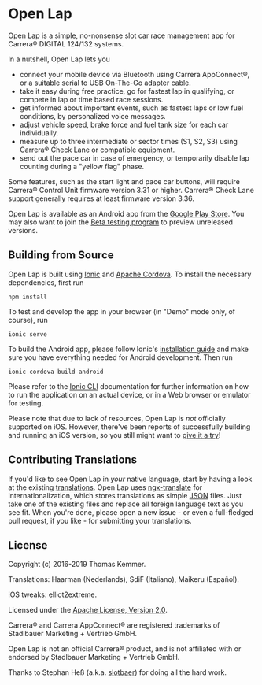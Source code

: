 Open Lap
========================================================================

Open Lap is a simple, no-nonsense slot car race management app for
Carrera® DIGITAL 124/132 systems.

In a nutshell, Open Lap lets you

- connect your mobile device via Bluetooth using Carrera AppConnect®,
  or a suitable serial to USB On-The-Go adapter cable.
- take it easy during free practice, go for fastest lap in qualifying,
  or compete in lap or time based race sessions.
- get informed about important events, such as fastest laps or low
  fuel conditions, by personalized voice messages.
- adjust vehicle speed, brake force and fuel tank size for each car
  individually.
- measure up to three intermediate or sector times (S1, S2, S3) using
  Carrera® Check Lane or compatible equipment.
- send out the pace car in case of emergency, or temporarily disable
  lap counting during a "yellow flag" phase.

Some features, such as the start light and pace car buttons, will
require Carrera® Control Unit firmware version 3.31 or higher.
Carrera® Check Lane support generally requires at least firmware
version 3.36.

Open Lap is available as an Android app from the [Google Play
Store](https://play.google.com/store/apps/details?id=at.co.kemmer.openlap).
You may also want to join the [Beta testing
program](https://play.google.com/apps/testing/at.co.kemmer.openlap) to
preview unreleased versions.


Building from Source
------------------------------------------------------------------------

Open Lap is built using [Ionic](http://ionicframework.com/) and
[Apache Cordova](https://cordova.apache.org/).  To install the
necessary dependencies, first run
```
npm install
```

To test and develop the app in your browser (in "Demo" mode only, of
course), run
```
ionic serve
```

To build the Android app, please follow Ionic's [installation
guide](http://ionicframework.com/docs/intro/installation/) and make
sure you have everything needed for Android development.  Then run
```
ionic cordova build android
```

Please refer to the [Ionic CLI](http://ionicframework.com/docs/cli/)
documentation for further information on how to run the application on
an actual device, or in a Web browser or emulator for testing.

Please note that due to lack of resources, Open Lap is *not*
officially supported on iOS.  However, there've been reports of
successfully building and running an iOS version, so you still might
want to [give it a
try](https://cordova.apache.org/docs/en/latest/guide/platforms/ios/)!


Contributing Translations
------------------------------------------------------------------------

If you'd like to see Open Lap in *your* native language, start by
having a look at the existing [translations](./src/assets/i18n).  Open
Lap uses [ngx-translate](http://www.ngx-translate.com/) for
internationalization, which stores translations as simple
[JSON](http://www.json.org/) files.  Just take one of the existing
files and replace all foreign language text as you see fit.  When
you're done, please open a new issue - or even a full-fledged pull
request, if you like - for submitting your translations.


License
------------------------------------------------------------------------

Copyright (c) 2016-2019 Thomas Kemmer.

Translations: Haarman (Nederlands), SdiF (Italiano), Maikeru (Español).

iOS tweaks: elliot2extreme.

Licensed under the [Apache License, Version
2.0](http://www.apache.org/licenses/LICENSE-2.0).

Carrera® and Carrera AppConnect® are registered trademarks of
Stadlbauer Marketing + Vertrieb GmbH.

Open Lap is not an official Carrera® product, and is not affiliated
with or endorsed by Stadlbauer Marketing + Vertrieb GmbH.

Thanks to Stephan Heß (a.k.a. [slotbaer](http://www.slotbaer.de/)) for
doing all the hard work.
